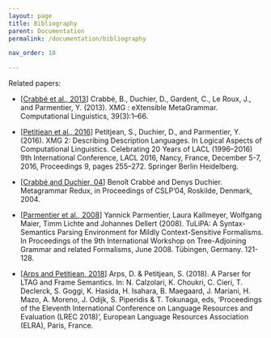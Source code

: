 ```yaml
---
layout: page
title: Bibliography
parent: Documentation
permalink: /documentation/bibliography

nav_order: 10

---
```


Related papers:


*  [[Crabbé et al., 2013](https://www.mitpressjournals.org/doi/abs/10.1162/COLI_a_00144)] Crabbé, B., Duchier, D., Gardent, C., Le Roux, J., and Parmentier, Y. (2013). XMG : eXtensible MetaGrammar. Computational Linguistics, 39(3):1–66.


*  [[Petitjean et al., 2016](https://link.springer.com/chapter/10.1007/978-3-662-53826-5_16)] Petitjean, S., Duchier, D., and Parmentier, Y. (2016). XMG 2: Describing Description Languages. In Logical Aspects of Computational Linguistics. Celebrating 20 Years of LACL (1996–2016) 9th International Conference, LACL 2016, Nancy, France, December 5-7, 2016, Proceedings 9, pages 255–272. Springer Berlin Heidelberg.
   
* [[Crabbé and Duchier, 04](https://link.springer.com/chapter/10.1007/11424574_3)] Benoît Crabbé and Denys Duchier. Metagrammar Redux, in Proceedings of CSLP’04, Roskilde, Denmark, 2004.


* [[Parmentier et al., 2008](https://www.aclweb.org/anthology/W/W08/W08-2316.pdf)] Yannick Parmentier, Laura Kallmeyer, Wolfgang Maier, Timm Lichte and Johannes Dellert (2008). TuLiPA: A Syntax-Semantics Parsing Environment for Mildly Context-Sensitive Formalisms. In Proceedings of the 9th International Workshop on Tree-Adjoining Grammar and related Formalisms, June 2008. Tübingen, Germany. 121-128.


* [[Arps and Petitjean, 2018](http://www.lrec-conf.org/proceedings/lrec2018/pdf/567.pdf)] Arps, D. & Petitjean, S. (2018). A Parser for LTAG and Frame Semantics. In: N. Calzolari, K. Choukri, C. Cieri, T. Declerck, S. Goggi, K. Hasida, H. Isahara, B. Maegaard, J. Mariani, H. Mazo, A. Moreno, J. Odijk, S. Piperidis & T. Tokunaga, eds, ‘Proceedings of the Eleventh International Conference on Language Resources and Evaluation (LREC 2018)’, European Language Resources Association (ELRA), Paris, France.
